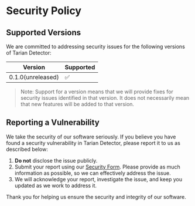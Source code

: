 # Security Policy

## Supported Versions

We are committed to addressing security issues for the following versions of Tarian Detector:

| Version | Supported          |
| ------- | ------------------ |
| 0.1.0(unreleased) | &#x2705; |

> Note: Support for a version means that we will provide fixes for security issues identified in that version. It does not necessarily mean that new features will be added to that version.

## Reporting a Vulnerability

We take the security of our software seriously. If you believe you have found a security vulnerability in Tarian Detector, please report it to us as described below:

1. **Do not** disclose the issue publicly.
2. Submit your report using our [Security Form](https://intelops.ai/opensource-security-reporting-form/). Please provide as much information as possible, so we can effectively address the issue.
3. We will acknowledge your report, investigate the issue, and keep you updated as we work to address it.

Thank you for helping us ensure the security and integrity of our software.
